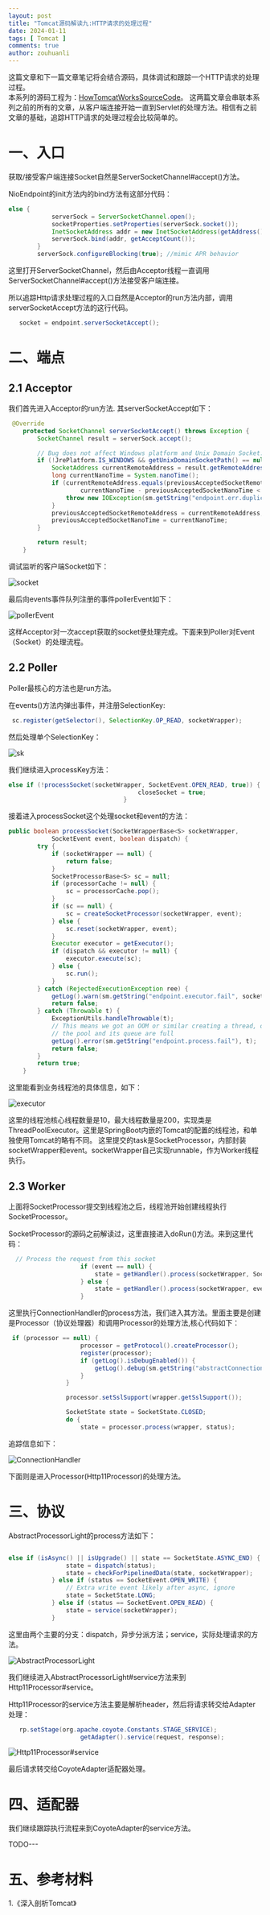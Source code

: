 ```yaml
---
layout: post
title: "Tomcat源码解读九:HTTP请求的处理过程"
date: 2024-01-11
tags: [ Tomcat ]
comments: true
author: zouhuanli
---
```


这篇文章和下一篇文章笔记将会结合源码，具体调试和跟踪一个HTTP请求的处理过程。<br>
本系列的源码工程为：[HowTomcatWorksSourceCode](https://github.com/zouhuanli/HowTomcatWorksSourceCode.git)。
这两篇文章会串联本系列之前的所有的文章，从客户端连接开始一直到Servlet的处理方法。相信有之前文章的基础，追踪HTTP请求的处理过程会比较简单的。

# 一、入口

获取/接受客户端连接Socket自然是ServerSocketChannel#accept()方法。

NioEndpoint的init方法内的bind方法有这部分代码：
```java
else {
            serverSock = ServerSocketChannel.open();
            socketProperties.setProperties(serverSock.socket());
            InetSocketAddress addr = new InetSocketAddress(getAddress(), getPortWithOffset());
            serverSock.bind(addr, getAcceptCount());
        }
        serverSock.configureBlocking(true); //mimic APR behavior
```
这里打开ServerSocketChannel，然后由Acceptor线程一直调用ServerSocketChannel#accept()方法接受客户端连接。

所以追踪Http请求处理过程的入口自然是Acceptor的run方法内部，调用serverSocketAccept方法的这行代码。
```java
   socket = endpoint.serverSocketAccept();
```

# 二、端点

## 2.1 Acceptor
我们首先进入Acceptor的run方法. 其serverSocketAccept如下：
```java
 @Override
    protected SocketChannel serverSocketAccept() throws Exception {
        SocketChannel result = serverSock.accept();

        // Bug does not affect Windows platform and Unix Domain Socket. Skip the check.
        if (!JrePlatform.IS_WINDOWS && getUnixDomainSocketPath() == null) {
            SocketAddress currentRemoteAddress = result.getRemoteAddress();
            long currentNanoTime = System.nanoTime();
            if (currentRemoteAddress.equals(previousAcceptedSocketRemoteAddress) &&
                    currentNanoTime - previousAcceptedSocketNanoTime < 1000) {
                throw new IOException(sm.getString("endpoint.err.duplicateAccept"));
            }
            previousAcceptedSocketRemoteAddress = currentRemoteAddress;
            previousAcceptedSocketNanoTime = currentNanoTime;
        }

        return result;
    }
```
调试监听的客户端Socket如下：

![socket](https://raw.githubusercontent.com/zouhuanli/zouhuanli.github.io/master/images/2024-01-11-tomcat_source_code_reading_9/socket.png)

最后向events事件队列注册的事件pollerEvent如下：

![pollerEvent](https://raw.githubusercontent.com/zouhuanli/zouhuanli.github.io/master/images/2024-01-11-tomcat_source_code_reading_9/pollerEvent.png)

这样Acceptor对一次accept获取的socket便处理完成。下面来到Poller对Event（Socket）的处理流程。


## 2.2 Poller

Poller最核心的方法也是run方法。

在events()方法内弹出事件，并注册SelectionKey:

```java
 sc.register(getSelector(), SelectionKey.OP_READ, socketWrapper);
```

然后处理单个SelectionKey：

![sk](https://raw.githubusercontent.com/zouhuanli/zouhuanli.github.io/master/images/2024-01-11-tomcat_source_code_reading_9/sk.png)

我们继续进入processKey方法：

```java
else if (!processSocket(socketWrapper, SocketEvent.OPEN_READ, true)) {
                                    closeSocket = true;
                                }
```

接着进入processSocket这个处理socket和event的方法：
```java
public boolean processSocket(SocketWrapperBase<S> socketWrapper,
            SocketEvent event, boolean dispatch) {
        try {
            if (socketWrapper == null) {
                return false;
            }
            SocketProcessorBase<S> sc = null;
            if (processorCache != null) {
                sc = processorCache.pop();
            }
            if (sc == null) {
                sc = createSocketProcessor(socketWrapper, event);
            } else {
                sc.reset(socketWrapper, event);
            }
            Executor executor = getExecutor();
            if (dispatch && executor != null) {
                executor.execute(sc);
            } else {
                sc.run();
            }
        } catch (RejectedExecutionException ree) {
            getLog().warn(sm.getString("endpoint.executor.fail", socketWrapper) , ree);
            return false;
        } catch (Throwable t) {
            ExceptionUtils.handleThrowable(t);
            // This means we got an OOM or similar creating a thread, or that
            // the pool and its queue are full
            getLog().error(sm.getString("endpoint.process.fail"), t);
            return false;
        }
        return true;
    }
```

这里能看到业务线程池的具体信息，如下：

![executor](https://raw.githubusercontent.com/zouhuanli/zouhuanli.github.io/master/images/2024-01-11-tomcat_source_code_reading_9/executor.png)

这里的线程池核心线程数量是10，最大线程数量是200，实现类是ThreadPoolExecutor。这里是SpringBoot内嵌的Tomcat的配置的线程池，和单独使用Tomcat的略有不同。
这里提交的task是SocketProcessor，内部封装socketWrapper和event。socketWrapper自己实现runnable，作为Worker线程执行。


## 2.3 Worker

上面将SocketProcessor提交到线程池之后，线程池开始创建线程执行SocketProcessor。

SocketProcessor的源码之前解读过，这里直接进入doRun()方法。来到这里代码：
```java
  // Process the request from this socket
                    if (event == null) {
                        state = getHandler().process(socketWrapper, SocketEvent.OPEN_READ);
                    } else {
                        state = getHandler().process(socketWrapper, event);
                    }
```

这里执行ConnectionHandler的process方法，我们进入其方法。里面主要是创建是Processor（协议处理器）和调用Processor的处理方法,核心代码如下：

```java
 if (processor == null) {
                    processor = getProtocol().createProcessor();
                    register(processor);
                    if (getLog().isDebugEnabled()) {
                        getLog().debug(sm.getString("abstractConnectionHandler.processorCreate", processor));
                    }
                }

                processor.setSslSupport(wrapper.getSslSupport());

                SocketState state = SocketState.CLOSED;
                do {
                    state = processor.process(wrapper, status);

```

追踪信息如下：

![ConnectionHandler](https://raw.githubusercontent.com/zouhuanli/zouhuanli.github.io/master/images/2024-01-11-tomcat_source_code_reading_9/ConnectionHandler.png)


下面则是进入Processor(Http11Processor)的处理方法。


# 三、协议

AbstractProcessorLight的process方法如下：

```java

else if (isAsync() || isUpgrade() || state == SocketState.ASYNC_END) {
                state = dispatch(status);
                state = checkForPipelinedData(state, socketWrapper);
            } else if (status == SocketEvent.OPEN_WRITE) {
                // Extra write event likely after async, ignore
                state = SocketState.LONG;
            } else if (status == SocketEvent.OPEN_READ) {
                state = service(socketWrapper);
            } 
```
这里由两个主要的分支：dispatch，异步分派方法；service，实际处理请求的方法。

![AbstractProcessorLight](https://raw.githubusercontent.com/zouhuanli/zouhuanli.github.io/master/images/2024-01-11-tomcat_source_code_reading_9/AbstractProcessorLight.png)

我们继续进入AbstractProcessorLight#service方法来到Http11Processor#service。

Http11Processor的service方法主要是解析header，然后将请求转交给Adapter处理：

```java
   rp.setStage(org.apache.coyote.Constants.STAGE_SERVICE);
                    getAdapter().service(request, response);
```

![Http11Processor#service](https://raw.githubusercontent.com/zouhuanli/zouhuanli.github.io/master/images/2024-01-11-tomcat_source_code_reading_9/Http11Processor_service.png)


最后请求转交给CoyoteAdapter适配器处理。

# 四、适配器

我们继续跟踪执行流程来到CoyoteAdapter的service方法。

TODO---


# 五、参考材料

1.《深入剖析Tomcat》

